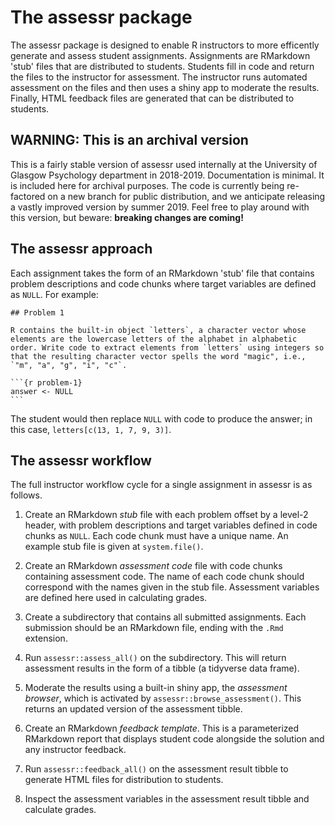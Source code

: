 
<!-- README.md is generated from README.Rmd. Please edit that file -->
The assessr package
===================

The assessr package is designed to enable R instructors to more efficently generate and assess student assignments. Assignments are RMarkdown 'stub' files that are distributed to students. Students fill in code and return the files to the instructor for assessment. The instructor runs automated assessment on the files and then uses a shiny app to moderate the results. Finally, HTML feedback files are generated that can be distributed to students.

WARNING: This is an archival version
------------------------------------

This is a fairly stable version of assessr used internally at the University of Glasgow Psychology department in 2018-2019. Documentation is minimal. It is included here for archival purposes. The code is currently being re-factored on a new branch for public distribution, and we anticipate releasing a vastly improved version by summer 2019. Feel free to play around with this version, but beware: **breaking changes are coming!**

The assessr approach
--------------------

Each assignment takes the form of an RMarkdown 'stub' file that contains problem descriptions and code chunks where target variables are defined as `NULL`. For example:

    ## Problem 1

    R contains the built-in object `letters`, a character vector whose
    elements are the lowercase letters of the alphabet in alphabetic
    order. Write code to extract elements from `letters` using integers so
    that the resulting character vector spells the word "magic", i.e.,
    `"m", "a", "g", "i", "c"`.

<pre><code>```{r problem-1}
answer <- NULL
```</code></pre>
The student would then replace `NULL` with code to produce the answer; in this case, `letters[c(13, 1, 7, 9, 3)]`.

The assessr workflow
--------------------

The full instructor workflow cycle for a single assignment in assessr is as follows.

1.  Create an RMarkdown *stub* file with each problem offset by a level-2 header, with problem descriptions and target variables defined in code chunks as `NULL`. Each code chunk must have a unique name. An example stub file is given at `system.file()`.

2.  Create an RMarkdown *assessment code* file with code chunks containing assessment code. The name of each code chunk should correspond with the names given in the stub file. Assessment variables are defined here used in calculating grades.

3.  Create a subdirectory that contains all submitted assignments. Each submission should be an RMarkdown file, ending with the `.Rmd` extension.

4.  Run `assessr::assess_all()` on the subdirectory. This will return assessment results in the form of a tibble (a tidyverse data frame).

5.  Moderate the results using a built-in shiny app, the *assessment browser*, which is activated by `assessr::browse_assessment()`. This returns an updated version of the assessment tibble.

6.  Create an RMarkdown *feedback template*. This is a parameterized RMarkdown report that displays student code alongside the solution and any instructor feedback.

7.  Run `assessr::feedback_all()` on the assessment result tibble to generate HTML files for distribution to students.

8.  Inspect the assessment variables in the assessment result tibble and calculate grades.
